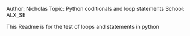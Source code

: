 Author: Nicholas
Topic: Python coditionals and loop statements
School: ALX_SE

This Readme is for the test of loops and statements in python
